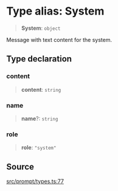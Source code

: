 # Type alias: System

> **System**: `object`

Message with text content for the system.

## Type declaration

### content

> **content**: `string`

### name

> **name**?: `string`

### role

> **role**: `"system"`

## Source

[src/prompt/types.ts:77](https://github.com/dexaai/llm-tools/blob/2a387dc/src/prompt/types.ts#L77)
